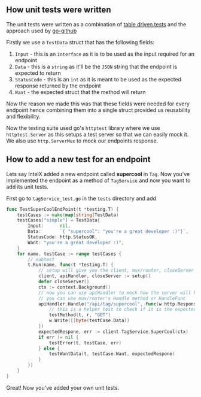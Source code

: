 ## How unit tests were written
The unit tests were written as a combination of [table driven tests](https://dave.cheney.net/2019/05/07/prefer-table-driven-tests) and the approach used by [go-github](https://github.com/google/go-github)

Firstly we use a `TestData` struct that has the following fields:
1. `Input` - this is an `interface` as it is to be used as the input required for an endpoint
2. `Data` - this is a `string` as it'll be the `JSON` string that the endpoint is expected to return
2. `StatusCode` - this is an `int` as it is meant to be used as the expected response returned by the endpoint
3. `Want` - the expected struct that the method will return

Now the reason we made this was that these fields were needed for every endpoint hence combining them into a single struct provided us reusability and flexibility.

Now the testing suite used go's `httptest` library where we use `httptest.Server` as this setups a test server so that we can easily mock it. We also use `http.ServerMux` to mock our endpoints response.

## How to add a new test for an endpoint
Lets say IntelX added a new endpoint called **supercool** in `Tag`. Now you've implemented the endpoint as a method of `TagService` and now you want to add its unit tests.

First go to `tagService_test.go` in the `tests` directory and add

```Go
func TestSuperCoolEndPoint(t *testing.T) {
	testCases := make(map[string]TestData)
	testCases["simple"] = TestData{
		Input:      nil,
		Data:       `{ "supercool": "you're a great developer :)"}`,
		StatusCode: http.StatusOK,
		Want: "you're a great developer :)",
	}
	for name, testCase := range testCases {
		// subtest
		t.Run(name, func(t *testing.T) {
			// setup will give you the client, mux/router, closeServer
			client, apiHandler, closeServer := setup()
			defer closeServer()
			ctx := context.Background()
			// now you can use apiHandler to mock how the server will handle this endpoints request
			// you can use mux/router's Handle method or HandleFunc
			apiHandler.Handle("/api/tag/supercool", func(w http.ResponseWriter, r *http.Request) {
				// this is a helper test to check if it is the expected request sent by the client
				testMethod(t, r, "GET")
				w.Write([]byte(testCase.Data))
			})
			expectedRespone, err := client.TagService.SuperCool(ctx)
			if err != nil {
				testError(t, testCase, err)
			} else {
				testWantData(t, testCase.Want, expectedRespone)
			}
		})
	}
}

```

Great! Now you've added your own unit tests.

